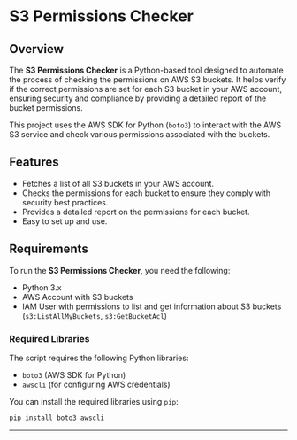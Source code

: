 # S3 Permissions Checker

## Overview

The **S3 Permissions Checker** is a Python-based tool designed to automate the process of checking the permissions on AWS S3 buckets. It helps verify if the correct permissions are set for each S3 bucket in your AWS account, ensuring security and compliance by providing a detailed report of the bucket permissions.

This project uses the AWS SDK for Python (`boto3`) to interact with the AWS S3 service and check various permissions associated with the buckets.

## Features

- Fetches a list of all S3 buckets in your AWS account.
- Checks the permissions for each bucket to ensure they comply with security best practices.
- Provides a detailed report on the permissions for each bucket.
- Easy to set up and use.

## Requirements

To run the **S3 Permissions Checker**, you need the following:

- Python 3.x
- AWS Account with S3 buckets
- IAM User with permissions to list and get information about S3 buckets (`s3:ListAllMyBuckets`, `s3:GetBucketAcl`)

### Required Libraries

The script requires the following Python libraries:

- `boto3` (AWS SDK for Python)
- `awscli` (for configuring AWS credentials)

You can install the required libraries using `pip`:

```bash
pip install boto3 awscli
```

---